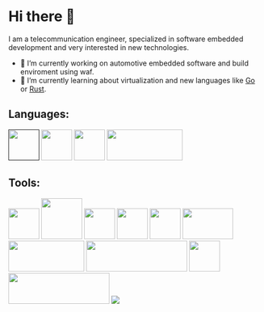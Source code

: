 # Hi there 👋

I am a telecommunication engineer, specialized in software embedded development and very interested in new technologies.

- 🔭 I’m currently working on automotive embedded software and build enviroment using waf.
- 🌱 I’m currently learning about virtualization and new languages like [Go](https://golang.org/) or [Rust](https://www.rust-lang.org/).

## Languages:
<p align="left">
  <a href=""><img src="https://www.pinclipart.com/picdir/big/396-3965857_c-c-programming-language-logo-clipart.png" width="61" height="61"></a>
  <a href="https://www.cplusplus.com/"><img src="https://upload.wikimedia.org/wikipedia/commons/thumb/1/18/ISO_C%2B%2B_Logo.svg/200px-ISO_C%2B%2B_Logo.svg.png" width="61" height="61"></a>
  <a href="https://www.python.org/"><img src="https://www.pinclipart.com/picdir/big/8-87985_whether-a-seasoned-python-programmer-or-a-python.png" width="61" height="61"></a>
  <a href="https://tiswww.case.edu/php/chet/bash/bashtop.html"><img src="https://tiswww.case.edu/php/chet/img/bash-logo-web.png" width="150" height="61"></a>
</p>

## Tools:
<p align="left">
  <a href="https://www.gnu.org/"><img src="https://upload.wikimedia.org/wikipedia/commons/thumb/2/22/Heckert_GNU_white.svg/1024px-Heckert_GNU_white.svg.png" width="61" height="61"></a>
  <a href="https://www.kernel.org/"><img src="https://isc.tamu.edu/~lewing/linux/sit3-shine.7.gif" width="81" height="81"></a>
  <a href="https://getfedora.org/"><img src="https://upload.wikimedia.org/wikipedia/commons/thumb/3/3f/Fedora_logo.svg/267px-Fedora_logo.svg.png" width="61" height="61"></a>
  <a href="https://gcc.gnu.org/"><img src="https://upload.wikimedia.org/wikipedia/commons/a/af/GNU_Compiler_Collection_logo.svg" width="61" height="61"></a>
  <a href="https://waf.io/"><img src="https://upload.wikimedia.org/wikipedia/en/f/fe/Waf_Logo.jpg" width="61" height="61"></a>
  <a href="https://www.gnu.org/software/gdb/"><img src="https://www.gnu.org/software/gdb/images/archer.svg" width="100" height="61"></a>
  <a href="https://git-scm.com/"><img src="https://git-scm.com/images/logo@2x.png" width="150" height="61"></a>
  <a href="https://www.docker.com/"><img src="https://upload.wikimedia.org/wikipedia/commons/thumb/7/79/Docker_%28container_engine%29_logo.png/280px-Docker_%28container_engine%29_logo.png" width="200" height="61"></a>
  <a href="https://podman.io/"><img src="https://user-images.githubusercontent.com/76045557/117368055-50a86100-aec3-11eb-8bdf-9051453d0406.png" width="61" height="61"></a>
  <a href="https://www.jenkins.io/"><img src="https://upload.wikimedia.org/wikipedia/commons/thumb/e/e3/Jenkins_logo_with_title.svg/1920px-Jenkins_logo_with_title.svg.png" width="200" height="61"></a>
  <a href="https://www.yoctoproject.org/"><img src="https://www.yoctoproject.org/wp-content/uploads/2020/05/YoctoProject_Logo_RGB_White_small.svg"></a>
</p>

<!--
**maherme/maherme** is a ✨ _special_ ✨ repository because its `README.md` (this file) appears on your GitHub profile.

Here are some ideas to get you started:

- 🔭 I’m currently working on ...
- 🌱 I’m currently learning ...
- 👯 I’m looking to collaborate on ...
- 🤔 I’m looking for help with ...
- 💬 Ask me about ...
- 📫 How to reach me: ...
- 😄 Pronouns: ...
- ⚡ Fun fact: ...
-->
